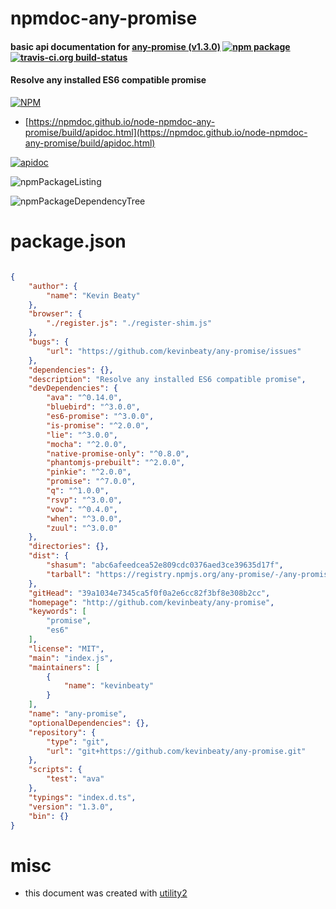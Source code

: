 # npmdoc-any-promise

#### basic api documentation for  [any-promise (v1.3.0)](http://github.com/kevinbeaty/any-promise)  [![npm package](https://img.shields.io/npm/v/npmdoc-any-promise.svg?style=flat-square)](https://www.npmjs.org/package/npmdoc-any-promise) [![travis-ci.org build-status](https://api.travis-ci.org/npmdoc/node-npmdoc-any-promise.svg)](https://travis-ci.org/npmdoc/node-npmdoc-any-promise)

#### Resolve any installed ES6 compatible promise

[![NPM](https://nodei.co/npm/any-promise.png?downloads=true&downloadRank=true&stars=true)](https://www.npmjs.com/package/any-promise)

- [https://npmdoc.github.io/node-npmdoc-any-promise/build/apidoc.html](https://npmdoc.github.io/node-npmdoc-any-promise/build/apidoc.html)

[![apidoc](https://npmdoc.github.io/node-npmdoc-any-promise/build/screenCapture.buildCi.browser.%252Ftmp%252Fbuild%252Fapidoc.html.png)](https://npmdoc.github.io/node-npmdoc-any-promise/build/apidoc.html)

![npmPackageListing](https://npmdoc.github.io/node-npmdoc-any-promise/build/screenCapture.npmPackageListing.svg)

![npmPackageDependencyTree](https://npmdoc.github.io/node-npmdoc-any-promise/build/screenCapture.npmPackageDependencyTree.svg)



# package.json

```json

{
    "author": {
        "name": "Kevin Beaty"
    },
    "browser": {
        "./register.js": "./register-shim.js"
    },
    "bugs": {
        "url": "https://github.com/kevinbeaty/any-promise/issues"
    },
    "dependencies": {},
    "description": "Resolve any installed ES6 compatible promise",
    "devDependencies": {
        "ava": "^0.14.0",
        "bluebird": "^3.0.0",
        "es6-promise": "^3.0.0",
        "is-promise": "^2.0.0",
        "lie": "^3.0.0",
        "mocha": "^2.0.0",
        "native-promise-only": "^0.8.0",
        "phantomjs-prebuilt": "^2.0.0",
        "pinkie": "^2.0.0",
        "promise": "^7.0.0",
        "q": "^1.0.0",
        "rsvp": "^3.0.0",
        "vow": "^0.4.0",
        "when": "^3.0.0",
        "zuul": "^3.0.0"
    },
    "directories": {},
    "dist": {
        "shasum": "abc6afeedcea52e809cdc0376aed3ce39635d17f",
        "tarball": "https://registry.npmjs.org/any-promise/-/any-promise-1.3.0.tgz"
    },
    "gitHead": "39a1034e7345ca5f0f0a2e6cc82f3bf8e308b2cc",
    "homepage": "http://github.com/kevinbeaty/any-promise",
    "keywords": [
        "promise",
        "es6"
    ],
    "license": "MIT",
    "main": "index.js",
    "maintainers": [
        {
            "name": "kevinbeaty"
        }
    ],
    "name": "any-promise",
    "optionalDependencies": {},
    "repository": {
        "type": "git",
        "url": "git+https://github.com/kevinbeaty/any-promise.git"
    },
    "scripts": {
        "test": "ava"
    },
    "typings": "index.d.ts",
    "version": "1.3.0",
    "bin": {}
}
```



# misc
- this document was created with [utility2](https://github.com/kaizhu256/node-utility2)
